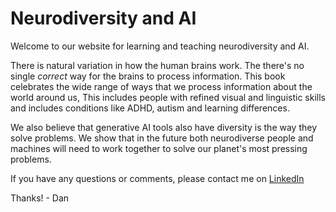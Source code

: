 # Neurodiversity and AI

Welcome to our website for learning and teaching neurodiversity and AI.

There is natural variation in how the human brains work. The there's no single *correct* way for the brains to process information. This book celebrates the wide range of ways that we process information about the world around us,  This includes people with refined visual and linguistic skills and includes conditions like ADHD, autism and learning differences.

We also believe that generative AI tools also have diversity is the way they solve problems.  We show that in the future both neurodiverse people and machines will need to work together to solve our planet's most pressing problems.

If you have any questions or comments, please contact me on [LinkedIn](https://www.linkedin.com/in/danmccreary/)

Thanks! - Dan

